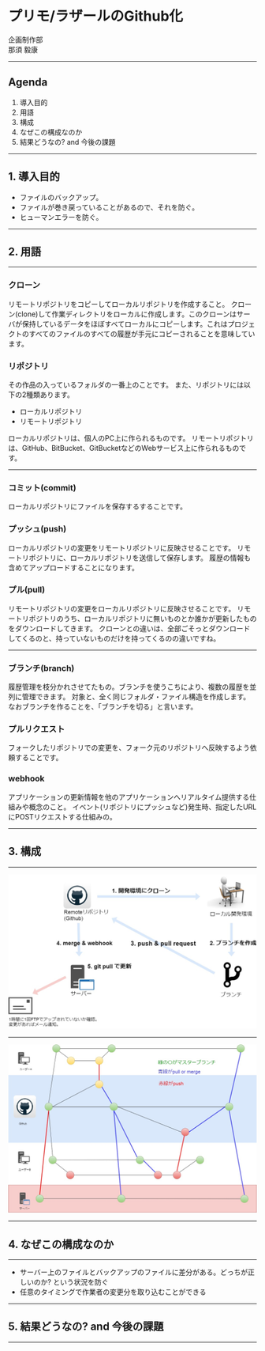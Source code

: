 プリモ/ラザールのGithub化
===

企画制作部<br>
那須 毅康

---

## Agenda

1. 導入目的
2. 用語
3. 構成
4. なぜこの構成なのか
5. 結果どうなの? and 今後の課題

---

## 1. 導入目的

- ファイルのバックアップ。
- ファイルが巻き戻っていることがあるので、それを防ぐ。
- ヒューマンエラーを防ぐ。

---

## 2. 用語

---

### クローン

リモートリポジトリをコピーしてローカルリポジトリを作成すること。
クローン(clone)して作業ディレクトリをローカルに作成します。このクローンはサーバが保持しているデータをほぼすべてローカルにコピーします。これはプロジェクトのすべてのファイルのすべての履歴が手元にコピーされることを意味しています。

### リポジトリ

その作品の入っているフォルダの一番上のことです。
また、リポジトリには以下の2種類あります。

- ローカルリポジトリ
- リモートリポジトリ

ローカルリポジトリは、個人のPC上に作られるものです。
リモートリポジトリは、GitHub、BitBucket、GitBucketなどのWebサービス上に作られるものです。

---

### コミット(commit)

ローカルリポジトリにファイルを保存するすることです。

### プッシュ(push)

ローカルリポジトリの変更をリモートリポジトリに反映させることです。
リモートリポジトリに、ローカルリポジトリを送信して保存します。
履歴の情報も含めてアップロードすることになります。

### プル(pull)

リモートリポジトリの変更をローカルリポジトリに反映させることです。
リモートリポジトリのうち、ローカルリポジトリに無いものとか誰かが更新したものをダウンロードしてきます。
クローンとの違いは、全部ごそっとダウンロードしてくるのと、持っていないものだけを持ってくるのの違いですね。

---

### ブランチ(branch)

履歴管理を枝分かれさせてたもの。ブランチを使うこちにより、複数の履歴を並列に管理できます。
対象と、全く同じフォルダ・ファイル構造を作成します。
なおブランチを作ることを、「ブランチを切る」と言います。

### プルリクエスト

フォークしたリポジトリでの変更を、フォーク元のリポジトリへ反映するよう依頼することです。

### webhook

アプリケーションの更新情報を他のアプリケーションへリアルタイム提供する仕組みや概念のこと。
イベント(リポジトリにプッシュなど)発生時、指定したURLにPOSTリクエストする仕組みの。

---

## 3. 構成

---

![0](assets/images/flow_summary.jpg)

---

![1](assets/images/Github_Flow.jpg)

---

## 4. なぜこの構成なのか

---

- サーバー上のファイルとバックアップのファイルに差分がある。どっちが正しいのか? という状況を防ぐ
- 任意のタイミングで作業者の変更分を取り込むことができる

---

## 5. 結果どうなの? and 今後の課題

---
